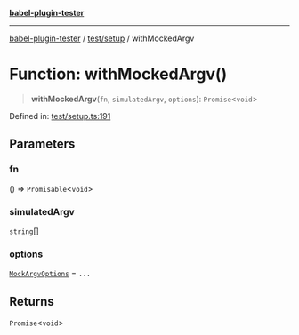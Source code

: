 [**babel-plugin-tester**](../../../README.md)

***

[babel-plugin-tester](../../../README.md) / [test/setup](../README.md) / withMockedArgv

# Function: withMockedArgv()

> **withMockedArgv**(`fn`, `simulatedArgv`, `options`): `Promise`\<`void`\>

Defined in: [test/setup.ts:191](https://github.com/babel-utils/babel-plugin-tester/blob/03734eaa985470bea60d71fab1aa0d0dbdddae3c/test/setup.ts#L191)

## Parameters

### fn

() => `Promisable`\<`void`\>

### simulatedArgv

`string`[]

### options

[`MockArgvOptions`](../type-aliases/MockArgvOptions.md) = `...`

## Returns

`Promise`\<`void`\>
